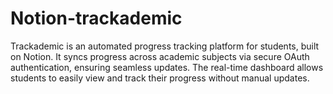 # Notion-trackademic
Trackademic is an automated progress tracking platform for students, built on Notion. It syncs progress across academic subjects via secure OAuth authentication, ensuring seamless updates. The real-time dashboard allows students to easily view and track their progress without manual updates.
